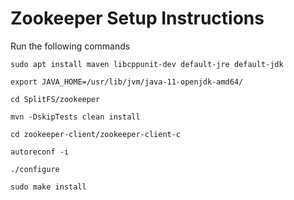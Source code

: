 # Zookeeper Setup Instructions

Run the following commands
```
sudo apt install maven libcppunit-dev default-jre default-jdk

export JAVA_HOME=/usr/lib/jvm/java-11-openjdk-amd64/

cd SplitFS/zookeeper

mvn -DskipTests clean install

cd zookeeper-client/zookeeper-client-c

autoreconf -i

./configure

sudo make install

```
